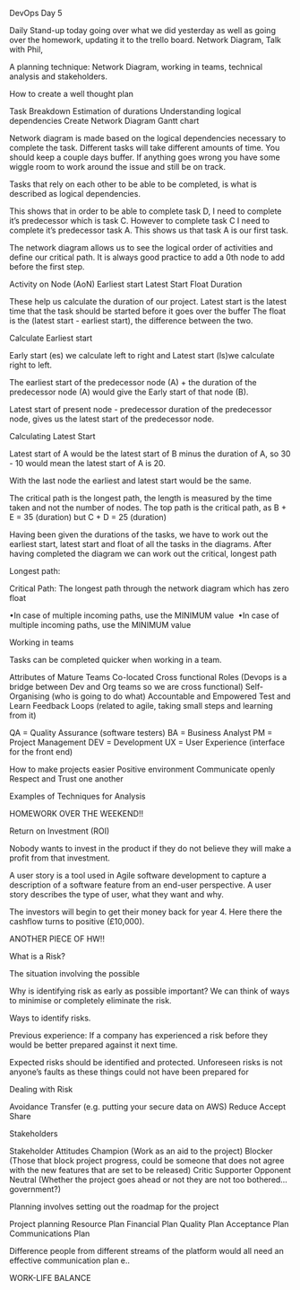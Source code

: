 DevOps Day 5

Daily Stand-up today going over what we did yesterday as well as going over the homework, updating it to the trello board.
Network Diagram, Talk with Phil, 

A planning technique: Network Diagram, working in teams, technical analysis and stakeholders.

How to create a well thought plan

Task Breakdown
Estimation of durations
Understanding logical dependencies
Create Network Diagram
Gantt chart

Network diagram is made based on the logical dependencies necessary to complete the task.
Different tasks will take different amounts of time. You should keep a couple days buffer. If anything goes wrong you have some wiggle room to work around the issue and still be on track.



Tasks that rely on each other to be able to be completed, is what is described as logical dependencies.

This shows that in order to be able to complete task D, I need to complete it’s predecessor which is task C. However to complete task C I need to complete it’s predecessor task A. This shows us that task A is our first task.


The network diagram allows us to see the logical order of activities and define our critical path.
It is always good practice to add a 0th node to add before the first step.

Activity on Node (AoN)
Earliest start
Latest Start
Float
Duration

These help us calculate the duration of our project.
Latest start is the latest time that the task should be started before it goes over the buffer
The float is the (latest start - earliest start), the difference between the two. 








Calculate Earliest start


Early start (es) we calculate left to right and Latest start (ls)we calculate right to left.

The earliest start of the predecessor node (A) + the duration of the predecessor node (A) would give the Early start of that node (B).

Latest start of present node - predecessor duration of the predecessor node, gives us the latest start of the predecessor node.

















Calculating Latest Start

Latest start of A would be the latest start of B minus the duration of A, so 30 - 10 would mean the latest start of A is 20.

With the last node the earliest and latest start would be the same.




















The critical path is the longest path, the length is measured by the time taken and not the number of nodes.
The top path is the critical path, as B + E = 35 (duration) but C + D = 25 (duration)











Having been given the durations of the tasks, we have to work out the earliest start, latest start and float of all the tasks in the diagrams. After having completed the diagram we can work out the critical, longest path

Longest path:

Critical Path: The longest path through the network diagram which has zero float 


•In case of multiple incoming paths, use the MINIMUM value
​
•In case of multiple incoming paths, use the MINIMUM value








Working in teams

Tasks can be completed quicker when working in a team.

Attributes of Mature Teams
Co-located
Cross functional Roles (Devops is a bridge between Dev and Org teams so we are cross functional)
Self-Organising (who is going to do what)
Accountable and Empowered 
Test and Learn Feedback Loops (related to agile, taking small steps and learning from it)

QA = Quality Assurance (software testers)
BA = Business Analyst
PM = Project Management
DEV = Development
UX = User Experience (interface for the front end)


How to make projects easier
Positive environment
Communicate openly
Respect and Trust one another

















Examples of Techniques for Analysis


HOMEWORK OVER THE WEEKEND!!






Return on Investment (ROI)

Nobody wants to invest in the product if they do not believe they will make a profit  from that investment.

A user story is a tool used in Agile software development to capture a description of a software feature from an end-user perspective. A user story describes the type of user, what they want and why.



The investors will begin to get their money back for year 4. Here there the cashflow turns to positive (£10,000).


ANOTHER PIECE OF HW!!


What is a Risk?

The situation involving the possible 

Why is identifying risk as early as possible important?
We can think of ways to minimise or completely eliminate the risk.



Ways to identify risks.

Previous experience: If a company has experienced a risk before they would be better prepared against it next time.

Expected risks should be identified and protected.
Unforeseen risks is not anyone’s faults as these things could not have been prepared for


Dealing with Risk

Avoidance
Transfer (e.g. putting your secure data on AWS)
Reduce
Accept
Share 



Stakeholders

Stakeholder Attitudes
Champion (Work as an aid to the project)
Blocker (Those that block project progress, could be someone that does not agree with the new features that are set to be released)
Critic
Supporter
Opponent
Neutral (Whether the project goes ahead or not they are not too bothered… government?)

Planning involves setting out the roadmap for the project

Project planning
Resource Plan
Financial Plan
Quality Plan
Acceptance Plan
Communications Plan

Difference people from different streams of the platform would all need an effective communication plan e..

WORK-LIFE BALANCE

